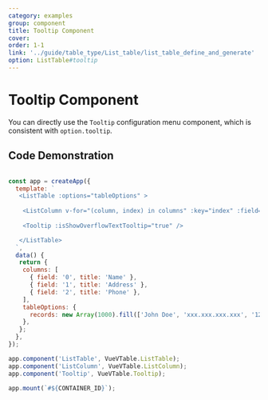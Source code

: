 ```yaml
---
category: examples
group: component
title: Tooltip Component
cover: 
order: 1-1
link: '../guide/table_type/List_table/list_table_define_and_generate'
option: ListTable#tooltip
---
```


# Tooltip Component

You can directly use the `Tooltip` configuration menu component, which is consistent with `option.tooltip`.

## Code Demonstration
```javascript livedemo template=vtable-vue

const app = createApp({
  template: `
   <ListTable :options="tableOptions" >
    
    <ListColumn v-for="(column, index) in columns" :key="index" :field="column.field" :title="column.title" />
    
    <Tooltip :isShowOverflowTextTooltip="true" />   

   </ListTable>
  `,
  data() {
   return {
    columns: [
      { field: '0', title: 'Name' },        
      { field: '1', title: 'Address' },
      { field: '2', title: 'Phone' },
    ],
    tableOptions: {
      records: new Array(1000).fill(['John Doe', 'xxx.xxx.xxx.xxx', '12345678901']),
    },
   };
  },
});

app.component('ListTable', VueVTable.ListTable);
app.component('ListColumn', VueVTable.ListColumn);
app.component('Tooltip', VueVTable.Tooltip);

app.mount(`#${CONTAINER_ID}`);